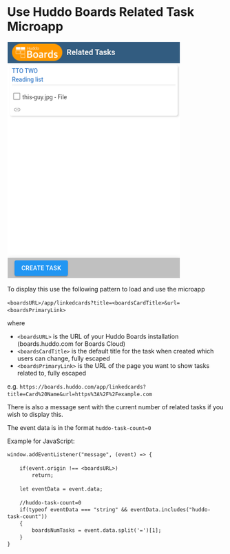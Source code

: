 # Use Huddo Boards Related Task Microapp

![Related Tasks](../../../assets/connections/related-tasks.png)

To display this use the following pattern to load and use the microapp

`<boardsURL>/app/linkedcards?title=<boardsCardTitle>&url=<boardsPrimaryLink>`

where 
- `<boardsURL>` is the URL of your Huddo Boards installation (boards.huddo.com for Boards Cloud)
- `<boardsCardTitle>` is the default title for the task when created which users can change, fully escaped
- `<boardsPrimaryLink>` is the URL of the page you want to show tasks related to, fully escaped

e.g. `https://boards.huddo.com/app/linkedcards?title=Card%20Name&url=https%3A%2F%2Fexample.com`

There is also a message sent with the current number of related tasks if you wish to display this.

The event data is in the format `huddo-task-count=0` 

Example for JavaScript: 

    window.addEventListener("message", (event) => {
        
        if(event.origin !== <boardsURL>)
            return;

        let eventData = event.data;
        
        //huddo-task-count=0
        if(typeof eventData === "string" && eventData.includes("huddo-task-count"))
        {
            boardsNumTasks = event.data.split('=')[1];
        }
    }